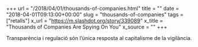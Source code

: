 +++
url = "/2018/04/01/thousands-of-companies.html"
title = ""
date = "2018-04-01T09:13:00+00:00"
slug = "thousands-of-companies"
tags = ["retalls"]
x_url = "https://m.slashdot.org/story/339089"
x_title = "Thousands of Companies Are Spying On You"
x_source = ""
+++


Transparència i regulació són l’única resposta al capitalisme de la vigilància.

